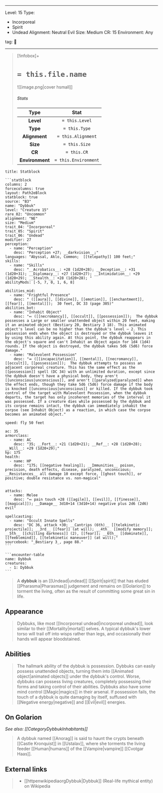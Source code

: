
---


Level: 15
Type:
- Incorporeal
- Spirit
- Undead
Alignment: Neutral Evil
Size: Medium
CR: 15
Environment: Any


tag: 👹

---

> [!infobox]+
> #  `= this.file.name`
> ![[image.png|cover hsmall]]
> ##### Stats
> Type | Stat |
> :---:|:---:|
> **Level** | `= this.Level` |
> **Type** | `= this.Type` |
> **Alignment** | `= this.Alignment` |
> **Size** | `= this.Size` |
> **CR** | `= this.CR` |
> **Environment** | `= this.Environment` |




````ad-info
title: Statblock

```statblock
columns: 2
forcecolumns: true
layout: Path2eBlock
statblock: true
source: "B3"
name: "Dybbuk"
level: "Creature 15"
rare_02: "Uncommon"
alignment: "NE"
size: "Medium"
trait_04: "Incorporeal"
trait_05: "Spirit"
trait_06: "Undead"
modifier: 27
perception:
  - name: "Perception"
    desc: "Perception +27; __darkvision__;"
languages: "Abyssal, Aklo, Common;  [[telepathy]] 100 feet;"
skills:
  - name: "Skills"
    desc: "__Acrobatics__: +28 (1d20+28); __Deception__: +31 (1d20+31); __Diplomacy__: +27 (1d20+27); __Intimidation__: +29 (1d20+29); __Stealth__: +28 (1d20+28); "
abilityMods: [-5, 7, 0, 1, 6, 8]

abilities_mid:
  - name: "Frightful Presence"
    desc: " ([[aura]], [[divine]], [[emotion]], [[enchantment]], [[fear]], [[mental]]);  30 feet, DC 33 (page 305)"
abilities_bot:
  - name: "Inhabit Object"
    desc: "⬻ ([[necromancy]], [[occult]], [[possession]]);  The dybbuk possesses a Large or smaller unattended object within 20 feet, making it an animated object (Bestiary 20, Bestiary 3 18). This animated object's level can be no higher than the dybbuk's level – 2. This possession ends when the object is destroyed or the dybbuk leaves it by using this ability again. At this point, the dybbuk reappears in the object's square and can't Inhabit an Object again for 1d4 (1d4) rounds. If the object is destroyed, the dybbuk takes 5d6 (5d6) force damage."
  - name: "Malevolent Possession"
    desc: "⬺ ([[incapacitation]], [[mental]], [[necromancy]], [[occult]], [[possession]]);  The dybbuk attempts to possess an adjacent corporeal creature. This has the same effect as the [[possession]] spell (DC 34) with an unlimited duration, except since the dybbuk doesn't have a physical body, they aren't [[unconscious|unconscious]], and aren't [[paralyzed|paralyzed]] when the effect ends, though they take 5d6 (5d6) force damage if the body is knocked [[unconscious|unconscious]] or killed. If the dybbuk took control of the target with Malevolent Possession, when the dybbuk departs, the target has only incoherent memories of the interval it was possessed. If a creature dies while possessed by the dybbuk and its corpse remains intact, the dybbuk can immediately inhabit the corpse (see Inhabit Object) as a reaction, in which case the corpse becomes an animated object."

speed: fly 50 feet

ac: 35
armorclass:
  - name: AC
    desc: "35; __Fort__: +21 (1d20+21); __Ref__: +28 (1d20+28); __Will__: +29 (1d20+29);"
hp: 175
health:
  - name: HP
    desc: "175; [[negative healing]]; __Immunities__ poison, precision, death effects, disease, paralyzed, unconscious; __Resistances__ all damage 10 except force, [[ghost touch]], or positive; double resistance vs. non-magical"


attacks:
  - name: Melee
    desc: "⬻ pain touch +28 ([[agile]], [[evil]], [[finesse]], [[magical]]); __Damage__ 3d10+14 (3d10+14) negative plus 2d6 (2d6) evil"

spellcasting:
  - name: "Occult Innate Spells"
    desc: "DC 36, attack +30; __Cantrips (6th)__ [[telekinetic projectile]]; __3rd__ [[fear]] (at will); __4th__ [[modify memory]]; __5th__ [[chilling darkness]] (2), [[fear]]; __6th__ [[dominate]], [[feeblemind]], [[telekinetic maneuver]] (at will);"
sourcebook: "_Bestiary 3_, page 88."
```

```encounter-table
name: Dybbuk
creatures:
  - 1: Dybbuk
```

````



> A **dybbuk** is an [[Undead|undead]] [[Spirit|spirit]] that has eluded [[Pharasma|Pharasmas]] judgement and remains on [[Golarion]] to torment the living, often as the result of committing some great sin in life.



## Appearance

> Dybbuks, like most [[Incorporeal undead|incorporeal undead]], look similar to their [[Mortality|mortal]] selves. A typical dybbuk's lower torso will trail off into wisps rather than legs, and occasionally their hands will appear bloodstained.


## Abilities

> The hallmark ability of the dybbuk is possession. Dybbuks can easily possess unattended objects, turning them into [[Animated object|animated objects]] under the dybbuk's control. Worse, dybbuks can possess living creatures, completely possessing their forms and taking control of their abilities. Dybbuks also have some mind control [[Magic|magics]] in their arsenal. If possession fails, the touch of a dybbuk is quite damaging by itself, suffused with [[Negative energy|negative]] and [[Evil|evil]] energies.


## On Golarion

*See also: [[CategoryDybbukInhabitants]]*
> A dybbuk named [[Anorag]] is said to haunt the crypts beneath [[Castle Kronquist]] in [[Ustalav]], where she torments the living feeder [[Human|humans]] of the [[Vampire|vampire]] [[Cvotgar Haas]].




## External links

> - [[httpenwikipediaorgDybbuk|Dybbuk]] (Real-life mythical entity) on Wikipedia






